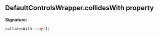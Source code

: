 
## DefaultControlsWrapper.collidesWith property

**Signature:**

```typescript
collidesWith: any[];
```
